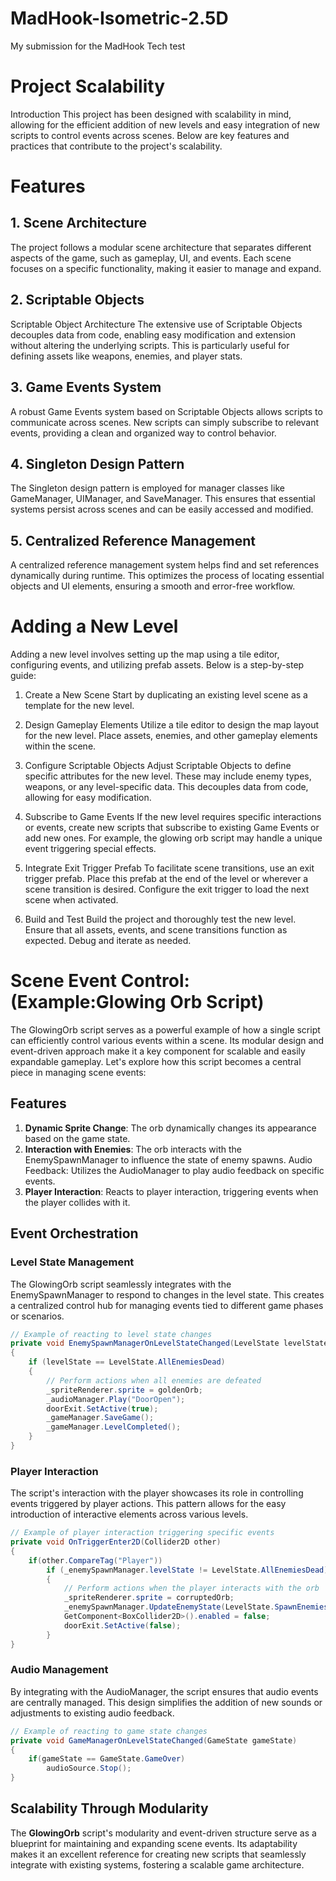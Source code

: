 # MadHook-Isometric-2.5D
My submission for the MadHook Tech test

# Project Scalability
Introduction
This project has been designed with scalability in mind, allowing for the efficient addition of new levels and easy integration of new scripts to control events across scenes. Below are key features and practices that contribute to the project's scalability.

# Features
## 1. Scene Architecture
The project follows a modular scene architecture that separates different aspects of the game, such as gameplay, UI, and events. Each scene focuses on a specific functionality, making it easier to manage and expand.

## 2. Scriptable Objects
Scriptable Object Architecture
The extensive use of Scriptable Objects decouples data from code, enabling easy modification and extension without altering the underlying scripts. This is particularly useful for defining assets like weapons, enemies, and player stats.

## 3. Game Events System
A robust Game Events system based on Scriptable Objects allows scripts to communicate across scenes. New scripts can simply subscribe to relevant events, providing a clean and organized way to control behavior.

## 4. Singleton Design Pattern
The Singleton design pattern is employed for manager classes like GameManager, UIManager, and SaveManager. This ensures that essential systems persist across scenes and can be easily accessed and modified.

## 5. Centralized Reference Management
A centralized reference management system helps find and set references dynamically during runtime. This optimizes the process of locating essential objects and UI elements, ensuring a smooth and error-free workflow.

# Adding a New Level
Adding a new level involves setting up the map using a tile editor, configuring events, and utilizing prefab assets. Below is a step-by-step guide:

1. Create a New Scene
Start by duplicating an existing level scene as a template for the new level.

2. Design Gameplay Elements
Utilize a tile editor to design the map layout for the new level. Place assets, enemies, and other gameplay elements within the scene.

3. Configure Scriptable Objects
Adjust Scriptable Objects to define specific attributes for the new level. These may include enemy types, weapons, or any level-specific data. This decouples data from code, allowing for easy modification.

4. Subscribe to Game Events
If the new level requires specific interactions or events, create new scripts that subscribe to existing Game Events or add new ones. For example, the glowing orb script may handle a unique event triggering special effects.

5. Integrate Exit Trigger Prefab
To facilitate scene transitions, use an exit trigger prefab. Place this prefab at the end of the level or wherever a scene transition is desired. Configure the exit trigger to load the next scene when activated.

6. Build and Test
Build the project and thoroughly test the new level. Ensure that all assets, events, and scene transitions function as expected. Debug and iterate as needed.

# Scene Event Control: (Example:Glowing Orb Script)
The GlowingOrb script serves as a powerful example of how a single script can efficiently control various events within a scene. Its modular design and event-driven approach make it a key component for scalable and easily expandable gameplay. Let's explore how this script becomes a central piece in managing scene events:

## Features
1. **Dynamic Sprite Change**: The orb dynamically changes its appearance based on the game state.
2. **Interaction with Enemies**: The orb interacts with the EnemySpawnManager to influence the state of enemy spawns.
   Audio Feedback: Utilizes the AudioManager to play audio feedback on specific events.
3. **Player Interaction**: Reacts to player interaction, triggering events when the player collides with it.

## Event Orchestration
### Level State Management
The GlowingOrb script seamlessly integrates with the EnemySpawnManager to respond to changes in the level state. This creates a centralized control hub for managing events tied to different game phases or scenarios.
```csharp
// Example of reacting to level state changes
private void EnemySpawnManagerOnLevelStateChanged(LevelState levelState)
{
    if (levelState == LevelState.AllEnemiesDead)
    {
        // Perform actions when all enemies are defeated
        _spriteRenderer.sprite = goldenOrb;
        _audioManager.Play("DoorOpen");
        doorExit.SetActive(true);
        _gameManager.SaveGame();
        _gameManager.LevelCompleted();
    }     
}
```
### Player Interaction
The script's interaction with the player showcases its role in controlling events triggered by player actions. This pattern allows for the easy introduction of interactive elements across various levels.
```csharp
// Example of player interaction triggering specific events
private void OnTriggerEnter2D(Collider2D other)
{
    if(other.CompareTag("Player"))
        if (_enemySpawnManager.levelState != LevelState.AllEnemiesDead)
        {
            // Perform actions when the player interacts with the orb
            _spriteRenderer.sprite = corruptedOrb;
            _enemySpawnManager.UpdateEnemyState(LevelState.SpawnEnemies, 5);
            GetComponent<BoxCollider2D>().enabled = false;
            doorExit.SetActive(false);
        }
}
```
 ### Audio Management
By integrating with the AudioManager, the script ensures that audio events are centrally managed. This design simplifies the addition of new sounds or adjustments to existing audio feedback.
```csharp
// Example of reacting to game state changes
private void GameManagerOnLevelStateChanged(GameState gameState)
{
    if(gameState == GameState.GameOver)
        audioSource.Stop();
}
```
## Scalability Through Modularity
The **GlowingOrb** script's modularity and event-driven structure serve as a blueprint for maintaining and expanding scene events. Its adaptability makes it an excellent reference for creating new scripts that seamlessly integrate with existing systems, fostering a scalable game architecture.
